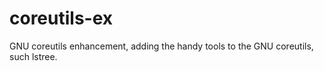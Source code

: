 coreutils-ex
============

GNU coreutils enhancement,  adding the handy tools to the GNU coreutils, such lstree.